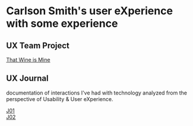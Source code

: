# Carlson Smith's user eXperience with some experience

## UX Team Project

<a href="https://usabilityengineering.github.io/ThatWineIsMine/" target="_blank">That Wine is Mine</a><br />

## UX Journal

documentation of interactions I've had with technology analyzed from the perspective of Usability & User eXperience.

<a href="https://usabilityengineering.github.io/ux-portfolio-N3mines/J01" target="_blank">J01</a><br />
<a href="https://usabilityengineering.github.io/ux-portfolio-N3mines/J02" target="_blank">J02</a><br />
